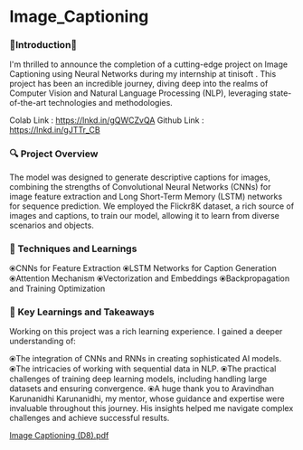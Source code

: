 # Image_Captioning

### 🚀Introduction🚀

I'm thrilled to announce the completion of a cutting-edge project on Image Captioning using Neural Networks during my internship at tinisoft . This project has been an incredible journey, diving deep into the realms of Computer Vision and Natural Language Processing (NLP), leveraging state-of-the-art technologies and methodologies.

Colab Link : https://lnkd.in/gQWCZvQA
Github Link : https://lnkd.in/gJTTr_CB

### 🔍 Project Overview
The model was designed to generate descriptive captions for images, combining the strengths of Convolutional Neural Networks (CNNs) for image feature extraction and Long Short-Term Memory (LSTM) networks for sequence prediction. We employed the Flickr8K dataset, a rich source of images and captions, to train our model, allowing it to learn from diverse scenarios and objects.

### 🔧 Techniques and Learnings

⦿CNNs for Feature Extraction
⦿LSTM Networks for Caption Generation
⦿Attention Mechanism
⦿Vectorization and Embeddings
⦿Backpropagation and Training Optimization

### 🌟 Key Learnings and Takeaways

Working on this project was a rich learning experience. I gained a deeper understanding of:

⦿The integration of CNNs and RNNs in creating sophisticated AI models.
⦿The intricacies of working with sequential data in NLP.
⦿The practical challenges of training deep learning models, including handling large datasets and ensuring convergence.
⦿A huge thank you to Aravindhan Karunanidhi Karunanidhi, my mentor, whose guidance and expertise were invaluable throughout this journey. His insights helped me navigate complex challenges and achieve successful results.
 
[Image Captioning (D8).pdf](https://github.com/user-attachments/files/16756380/Image.Captioning.D8.pdf)
